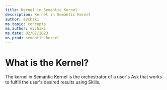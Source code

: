 ```yaml
---
title: Kernel in Semantic Kernel
description: Kernel in Semantic Kernel
author: evchaki
ms.topic: concepts
ms.author: evchaki
ms.date: 02/07/2023
ms.prod: semantic-kernel
---
```

# What is the Kernel?

The kernel in Semantic Kernel is the orchestrator of a user's Ask that works to fulfill the user's desired results using Skills.
